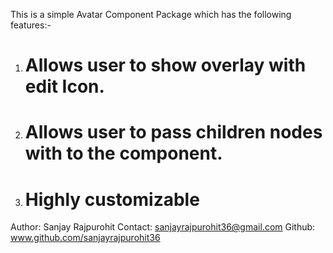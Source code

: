 This is a simple Avatar Component Package which has the following features:-

1. # Allows user to show overlay with edit Icon.
2. # Allows user to pass children nodes with to the component.
3. # Highly customizable

Author: Sanjay Rajpurohit
Contact: sanjayrajpurohit36@gmail.com
Github: www.github.com/sanjayrajpurohit36
